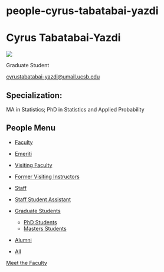 # people-cyrus-tabatabai-yazdi

# Cyrus Tabatabai-Yazdi

![](https://www.pstat.ucsb.edu/sites/default/files/styles/people_node/public/people/photo/Cyrus%20Tabatabai-Yazdi_PSTAT_001.jpg?itok=FPKOiGsZ)

Graduate Student

[cyrustabatabai-yazdi@umail.ucsb.edu](mailto:cyrustabatabai-yazdi@umail.ucsb.edu)

## Specialization:

MA in Statistics; PhD in Statistics and Applied Probability

## People Menu

- [Faculty](/people/academic "Faculty")
- [Emeriti](/people/emeriti "Emeriti")
- [Visiting Faculty](/people/visiting "Visiting Faculty")
- [Former Visiting Instructors](/people/lecturer "Former Visiting Instructors")
- [Staff](/people/staff)
- [Staff Student Assistant](/people/researcher "Staff Student Assistant")
- [Graduate Students](/people/student "Graduate Students")
  
  - [PhD Students](/people/student/phd "PhD Students")
  - [Masters Students](/people/student/masters "Masters Students")
- [Alumni](/people/alumni)
- [All](/people/all)

[Meet the Faculty](/people/meet-the-faculty)